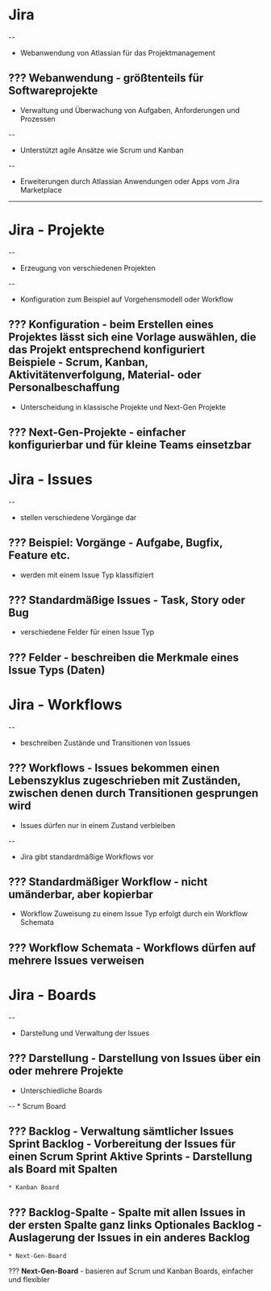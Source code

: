 # Jira

--
* Webanwendung von Atlassian für das Projektmanagement

???
**Webanwendung** - größtenteils für Softwareprojekte
--
* Verwaltung und Überwachung von Aufgaben, Anforderungen und Prozessen

--
* Unterstützt agile Ansätze wie Scrum und Kanban

--
* Erweiterungen durch Atlassian Anwendungen oder Apps vom Jira Marketplace

---
# Jira - Projekte

--
* Erzeugung von verschiedenen Projekten

--
* Konfiguration zum Beispiel auf Vorgehensmodell oder Workflow

???
**Konfiguration** - beim Erstellen eines Projektes lässt sich eine Vorlage auswählen, die das Projekt entsprechend konfiguriert  
**Beispiele** - Scrum, Kanban, Aktivitätenverfolgung, Material- oder Personalbeschaffung
--
* Unterscheidung in klassische Projekte und Next-Gen Projekte

???
**Next-Gen-Projekte** - einfacher konfigurierbar und für kleine Teams einsetzbar
---
# Jira - Issues

--
* stellen verschiedene Vorgänge dar

???
**Beispiel: Vorgänge** - Aufgabe, Bugfix, Feature etc.
--
* werden mit einem Issue Typ klassifiziert

???
**Standardmäßige Issues** - Task, Story oder Bug
--
* verschiedene Felder für einen Issue Typ

???
**Felder** - beschreiben die Merkmale eines Issue Typs (Daten)
---
# Jira - Workflows

--
* beschreiben Zustände und Transitionen von Issues

???
**Workflows** - Issues bekommen einen Lebenszyklus zugeschrieben mit Zuständen, zwischen denen durch Transitionen gesprungen wird
--
* Issues dürfen nur in einem Zustand verbleiben

--
* Jira gibt standardmäßige Workflows vor

???
**Standardmäßiger Workflow** - nicht umänderbar, aber kopierbar
--
* Workflow Zuweisung zu einem Issue Typ erfolgt durch ein Workflow Schemata

???
**Workflow Schemata** - Workflows dürfen auf mehrere Issues verweisen
---
# Jira - Boards

--
* Darstellung und Verwaltung der Issues

???
**Darstellung** - Darstellung von Issues über ein oder mehrere Projekte
--
* Unterschiedliche Boards

--
	* Scrum Board
	
???
**Backlog** - Verwaltung sämtlicher Issues
**Sprint Backlog** - Vorbereitung der Issues für einen Scrum Sprint
**Aktive Sprints** - Darstellung als Board mit Spalten
--
	* Kanban Board
	
???
**Backlog-Spalte** - Spalte mit allen Issues in der ersten Spalte ganz links
**Optionales Backlog** - Auslagerung der Issues in ein anderes Backlog
--
	* Next-Gen-Board
	
???
**Next-Gen-Board** - basieren auf Scrum und Kanban Boards, einfacher und flexibler